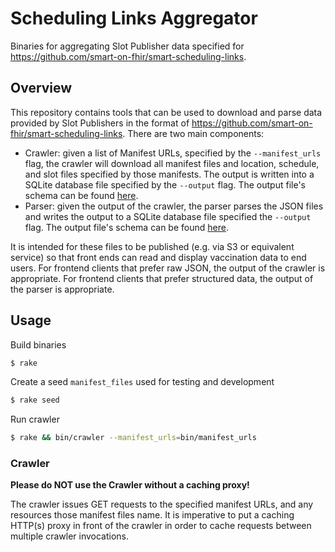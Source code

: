 # Scheduling Links Aggregator

Binaries for aggregating Slot Publisher data specified for https://github.com/smart-on-fhir/smart-scheduling-links.

## Overview

This repository contains tools that can be used to download and parse data provided by Slot Publishers in the format of
https://github.com/smart-on-fhir/smart-scheduling-links. There are two main components:

- Crawler: given a list of Manifest URLs, specified by the `--manifest_urls` flag, the crawler will download all
  manifest files and location, schedule, and slot files specified by those manifests.
  The output is written into a SQLite database file specified by the `--output` flag. The output file's schema can be
  found [here](crawler/crawler.go#L24).
- Parser: given the output of the crawler, the parser parses the JSON files and writes the output to a SQLite database
  file specified the `--output` flag. The output file's schema can be found [here](parser/parser.go#L21).

It is intended for these files to be published (e.g. via S3 or equivalent service) so that front ends can read and
display vaccination data to end users. For frontend clients that prefer raw JSON, the output of the crawler is
appropriate. For frontend clients that prefer structured data, the output of the parser is appropriate.

## Usage

Build binaries
```sh
$ rake
```

Create a seed `manifest_files` used for testing and development
```sh
$ rake seed
```

Run crawler
```sh
$ rake && bin/crawler --manifest_urls=bin/manifest_urls
```

### Crawler

**Please do NOT use the Crawler without a caching proxy!**

The crawler issues GET requests to the specified manifest URLs, and any resources those manifest files name.
It is imperative to put a caching HTTP(s) proxy in front of the crawler in order to cache requests between multiple
crawler invocations.
